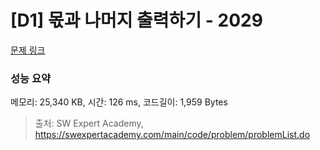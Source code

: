 # [D1] 몫과 나머지 출력하기 - 2029 

[문제 링크](https://swexpertacademy.com/main/code/problem/problemDetail.do?contestProbId=AV5QGNvKAtEDFAUq) 

### 성능 요약

메모리: 25,340 KB, 시간: 126 ms, 코드길이: 1,959 Bytes



> 출처: SW Expert Academy, https://swexpertacademy.com/main/code/problem/problemList.do